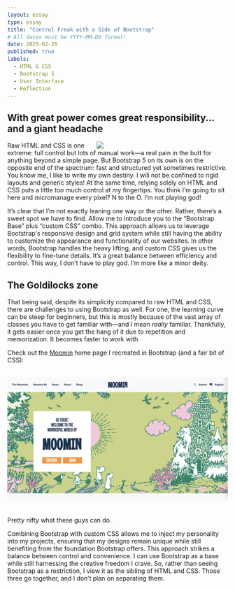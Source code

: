 ```yaml
---
layout: essay
type: essay
title: "Control Freak with a Side of Bootstrap"
# All dates must be YYYY-MM-DD format!
date: 2025-02-26
published: true
labels:
  - HTML & CSS
  - Bootstrap 5
  - User Interface
  - Reflection
---
```


## With great power comes great responsibility... and a giant headache

<img width="300px" style="float: right; margin-left: 10px;" src="https://www.shutterstock.com/image-photo/cat-angry-about-working-home-600nw-1695650623.jpg">

Raw HTML and CSS is one extreme: full control but lots of manual work—a real pain in the butt for anything beyond a simple page. But Bootstrap 5 on its own is on the opposite end of the spectrum: fast and structured yet sometimes restrictive. You know me, I like to write my own destiny. I will not be confined to rigid layouts and generic styles! At the same time, relying solely on HTML and CSS puts a little _too_ much control at my fingertips. You think I’m going to sit here and micromanage every pixel? N to the O. I’m not playing god!
  
It’s clear that I’m not exactly leaning one way or the other. Rather, there’s a sweet spot we have to find. Allow me to introduce you to the “Bootstrap Base” plus “custom CSS” combo. This approach allows us to leverage Bootstrap's responsive design and grid system while still having the ability to customize the appearance and functionality of our websites. In other words, Bootstrap handles the heavy lifting, and custom CSS gives us the flexibility to fine-tune details. It’s a great balance between efficiency and control. This way, I don’t have to play god. I’m more like a minor deity.

## The Goldilocks zone

That being said, despite its simplicity compared to raw HTML and CSS, there are challenges to using Bootstrap as well. For one, the learning curve can be steep for beginners, but this is mostly because of the vast array of classes you have to get familiar with—and I mean _really_ familiar. Thankfully, it gets easier once you get the hang of it due to repetition and memorization. It becomes faster to work with.

Check out the [Moomin](https://www.moomin.com/en/) home page I recreated in Bootstrap (and a fair bit of CSS):

<br>

<div style="text-align: center">
  <img width="600px" src="../essays/images/moomin-ui.png">
</div>

<br>

Pretty nifty what these guys can do.

Combining Bootstrap with custom CSS allows me to inject my personality into my projects, ensuring that my designs remain unique while still benefiting from the foundation Bootstrap offers. This approach strikes a balance between control and convenience. I can use Bootstrap as a base while still harnessing the creative freedom I crave. So, rather than seeing Bootstrap as a restriction, I view it as the sibling of HTML and CSS. Those three go together, and I don’t plan on separating them.
